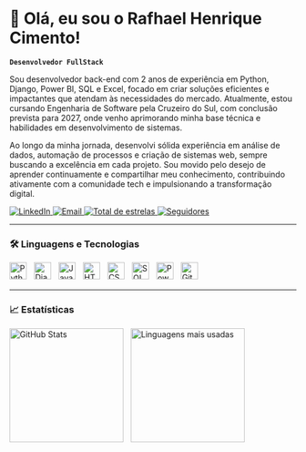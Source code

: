 # 👋 Olá, eu sou o Rafhael Henrique Cimento!

**`Desenvolvedor FullStack`**

Sou desenvolvedor back-end com 2 anos de experiência em Python, Django, Power BI, SQL e Excel, focado em criar soluções eficientes e impactantes que atendam às necessidades do mercado. Atualmente, estou cursando Engenharia de Software pela Cruzeiro do Sul, com conclusão prevista para 2027, onde venho aprimorando minha base técnica e habilidades em desenvolvimento de sistemas.

Ao longo da minha jornada, desenvolvi sólida experiência em análise de dados, automação de processos e criação de sistemas web, sempre buscando a excelência em cada projeto. Sou movido pelo desejo de aprender continuamente e compartilhar meu conhecimento, contribuindo ativamente com a comunidade tech e impulsionando a transformação digital.

<p align="left">
    <a href="https://www.linkedin.com/in/rafhaelh/">
        <img 
            alt="LinkedIn" 
            title="Visite meu LinkedIn" 
            src="https://img.shields.io/badge/LinkedIn-%230077B5.svg?style=for-the-badge&logo=linkedin&logoColor=white"
        />
    </a>
    <a href="mailto:rafhaelh33@gmail.com">
        <img 
            alt="Email" 
            title="Entre em contato por e-mail" 
            src="https://img.shields.io/badge/Email-D14836?style=for-the-badge&logo=gmail&logoColor=white"
        />
    </a>
    <a href="https://github.com/rafhaelh?tab=repositories&sort=stargazers">
        <img 
            alt="Total de estrelas" 
            title="Veja meus repositórios mais populares" 
            src="https://custom-icon-badges.demolab.com/github/stars/rafhaelh?color=55960c&style=for-the-badge&labelColor=488207&logo=star&label=Estrelas"
        />
    </a>
    <a href="https://github.com/rafhaelh?tab=followers">
        <img 
            alt="Seguidores" 
            title="Me siga no GitHub" 
            src="https://custom-icon-badges.demolab.com/github/followers/rafhaelh?color=236ad3&labelColor=1155ba&style=for-the-badge&logo=github&label=Seguidores&logoColor=white"
        />
    </a>
</p>

---

### 🛠️ Linguagens e Tecnologias

<img align="left" alt="Python" title="Python" width="30px" style="padding-right: 10px;" src="https://cdn.jsdelivr.net/gh/devicons/devicon/icons/python/python-original.svg" />
<img align="left" alt="Django" title="Django" width="30px" style="padding-right: 10px;" src="https://cdn.jsdelivr.net/gh/devicons/devicon/icons/django/django-plain.svg" />
<img align="left" alt="JavaScript" title="JavaScript" width="30px" style="padding-right: 10px;" src="https://cdn.jsdelivr.net/gh/devicons/devicon/icons/javascript/javascript-original.svg" />
<img align="left" alt="HTML" title="HTML" width="30px" style="padding-right: 10px;" src="https://cdn.jsdelivr.net/gh/devicons/devicon/icons/html5/html5-original.svg" />
<img align="left" alt="CSS" title="CSS" width="30px" style="padding-right: 10px;" src="https://cdn.jsdelivr.net/gh/devicons/devicon/icons/css3/css3-original.svg" />
<img align="left" alt="SQL" title="SQL" width="30px" style="padding-right: 10px;" src="https://cdn.jsdelivr.net/gh/devicons/devicon/icons/mysql/mysql-original.svg" />
<img align="left" alt="Power BI" title="Power BI" width="30px" style="padding-right: 10px;" src="https://upload.wikimedia.org/wikipedia/commons/c/cf/New_Power_BI_Logo.svg" />
<img align="left" alt="Git" title="Git" width="30px" style="padding-right: 10px;" src="https://cdn.jsdelivr.net/gh/devicons/devicon/icons/git/git-original.svg" />
<br/>
<br/>

---

### 📈 Estatísticas

<p>
  <img 
    align="left" 
    alt="GitHub Stats" 
    height="200" 
    style="padding-right: 10px;" 
    src="https://github-readme-stats.vercel.app/api?username=rafhaelh&show_icons=true&theme=blueberry&include_all_commits=true&locale=pt-br" 
  />

  <img 
    align="left" 
    alt="Linguagens mais usadas" 
    height="200" 
    src="https://github-readme-stats.vercel.app/api/top-langs/?username=rafhaelh&theme=blueberry&layout=compact&custom_title=Tecnologias&langs_count=9" 
  />
</p>

